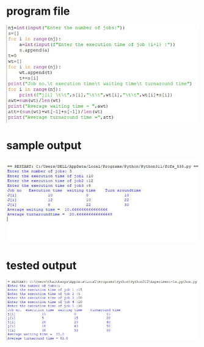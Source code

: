 # program file
![program file](fcfs_0513.py.png.jpg)

# sample output
![sample output](fcfs_0513.png.jpg)

# tested output
![tested output](fcfs_output_0513.jpg)

